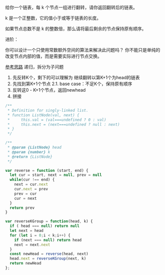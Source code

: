 给你一个链表，每 k 个节点一组进行翻转，请你返回翻转后的链表。

k 是一个正整数，它的值小于或等于链表的长度。

如果节点总数不是 k 的整数倍，那么请将最后剩余的节点保持原有顺序。

进阶：

你可以设计一个只使用常数额外空间的算法来解决此问题吗？
你不能只是单纯的改变节点内部的值，而是需要实际进行节点交换。


[参考思路](https://labuladong.gitee.io/algo/%E9%AB%98%E9%A2%91%E9%9D%A2%E8%AF%95%E7%B3%BB%E5%88%97/k%E4%B8%AA%E4%B8%80%E7%BB%84%E5%8F%8D%E8%BD%AC%E9%93%BE%E8%A1%A8.html)
递归，拆分为子问题

1. 先反转K个，剩下的可以理解为 继续翻转以第K+1个为head的链表
2. 先找到第K+1个节点
  2.1. base case：不足K个，保持原有顺序
3. 反转这0 - K+1个节点，返回newhead
4. 拼接

```js
/**
 * Definition for singly-linked list.
 * function ListNode(val, next) {
 *     this.val = (val===undefined ? 0 : val)
 *     this.next = (next===undefined ? null : next)
 * }
 */

/**
 * @param {ListNode} head
 * @param {number} k
 * @return {ListNode}
 */

var reverse = function (start, end) {
  let cur = start, next = null, prev = null
  while(cur !== end) {
    next = cur.next
    cur.next = prev
    prev = cur
    cur = next
  }
  return prev
}

var reverseKGroup = function(head, k) {
  if ( head === null) return null
  let next = head
  for (let i = 0;i < k;i++) {
    if (next === null) return head
    next = next.next
  }
  const newHead = reverse(head, next)
  head.next = reverseKGroup(next, k)
  return newHead
};

```